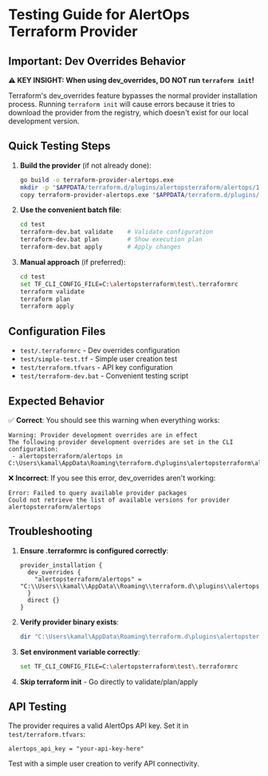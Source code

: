 # Testing Guide for AlertOps Terraform Provider

## Important: Dev Overrides Behavior

**⚠️ KEY INSIGHT: When using dev_overrides, DO NOT run `terraform init`!**

Terraform's dev_overrides feature bypasses the normal provider installation process. Running `terraform init` will cause errors because it tries to download the provider from the registry, which doesn't exist for our local development version.

## Quick Testing Steps

1. **Build the provider** (if not already done):
   ```bash
   go build -o terraform-provider-alertops.exe
   mkdir -p "$APPDATA/terraform.d/plugins/alertopsterraform/alertops/1.0.0/windows_amd64"
   copy terraform-provider-alertops.exe "$APPDATA/terraform.d/plugins/alertopsterraform/alertops/1.0.0/windows_amd64/"
   ```

2. **Use the convenient batch file**:
   ```bash
   cd test
   terraform-dev.bat validate    # Validate configuration
   terraform-dev.bat plan        # Show execution plan  
   terraform-dev.bat apply       # Apply changes
   ```

3. **Manual approach** (if preferred):
   ```bash
   cd test
   set TF_CLI_CONFIG_FILE=C:\alertopsterraform\test\.terraformrc
   terraform validate
   terraform plan
   terraform apply
   ```

## Configuration Files

- `test/.terraformrc` - Dev overrides configuration
- `test/simple-test.tf` - Simple user creation test
- `test/terraform.tfvars` - API key configuration
- `test/terraform-dev.bat` - Convenient testing script

## Expected Behavior

✅ **Correct**: You should see this warning when everything works:
```
Warning: Provider development overrides are in effect
The following provider development overrides are set in the CLI configuration:
 - alertopsterraform/alertops in C:\Users\kamal\AppData\Roaming\terraform.d\plugins\alertopsterraform\alertops\1.0.0\windows_amd64
```

❌ **Incorrect**: If you see this error, dev_overrides aren't working:
```
Error: Failed to query available provider packages
Could not retrieve the list of available versions for provider alertopsterraform/alertops
```

## Troubleshooting

1. **Ensure .terraformrc is configured correctly**:
   ```hcl
   provider_installation {
     dev_overrides {
       "alertopsterraform/alertops" = "C:\\Users\\kamal\\AppData\\Roaming\\terraform.d\\plugins\\alertopsterraform\\alertops\\1.0.0\\windows_amd64"
     }
     direct {}
   }
   ```

2. **Verify provider binary exists**:
   ```bash
   dir "C:\Users\kamal\AppData\Roaming\terraform.d\plugins\alertopsterraform\alertops\1.0.0\windows_amd64\terraform-provider-alertops.exe"
   ```

3. **Set environment variable correctly**:
   ```bash
   set TF_CLI_CONFIG_FILE=C:\alertopsterraform\test\.terraformrc
   ```

4. **Skip terraform init** - Go directly to validate/plan/apply

## API Testing

The provider requires a valid AlertOps API key. Set it in `test/terraform.tfvars`:
```hcl
alertops_api_key = "your-api-key-here"
```

Test with a simple user creation to verify API connectivity. 